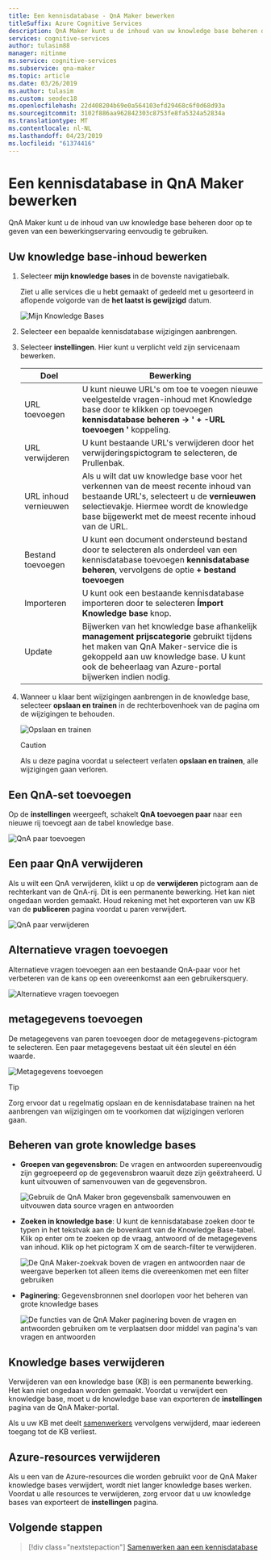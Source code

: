 ```yaml
---
title: Een kennisdatabase - QnA Maker bewerken
titleSuffix: Azure Cognitive Services
description: QnA Maker kunt u de inhoud van uw knowledge base beheren door op te geven van een bewerkingservaring eenvoudig te gebruiken.
services: cognitive-services
author: tulasim88
manager: nitinme
ms.service: cognitive-services
ms.subservice: qna-maker
ms.topic: article
ms.date: 03/26/2019
ms.author: tulasim
ms.custom: seodec18
ms.openlocfilehash: 22d408204b69e0a564103efd29468c6f0d68d93a
ms.sourcegitcommit: 3102f886aa962842303c8753fe8fa5324a52834a
ms.translationtype: MT
ms.contentlocale: nl-NL
ms.lasthandoff: 04/23/2019
ms.locfileid: "61374416"
---
```

# <a name="edit-a-knowledge-base-in-qna-maker"></a>Een kennisdatabase in QnA Maker bewerken

QnA Maker kunt u de inhoud van uw knowledge base beheren door op te geven van een bewerkingservaring eenvoudig te gebruiken.

<a name="add-datasource"></a>

## <a name="edit-your-knowledge-base-content"></a>Uw knowledge base-inhoud bewerken

1.  Selecteer **mijn knowledge bases** in de bovenste navigatiebalk. 

    Ziet u alle services die u hebt gemaakt of gedeeld met u gesorteerd in aflopende volgorde van de **het laatst is gewijzigd** datum.

    ![Mijn Knowledge Bases](../media/qnamaker-how-to-edit-kb/my-kbs.png)

1. Selecteer een bepaalde kennisdatabase wijzigingen aanbrengen.
 
1. Selecteer **instellingen**. Hier kunt u verplicht veld zijn servicenaam bewerken.
  
    |Doel|Bewerking|
    |--|--|
    |URL toevoegen|U kunt nieuwe URL's om toe te voegen nieuwe veelgestelde vragen-inhoud met Knowledge base door te klikken op toevoegen **kennisdatabase beheren -> ' + -URL toevoegen '** koppeling.|
    |URL verwijderen|U kunt bestaande URL's verwijderen door het verwijderingspictogram te selecteren, de Prullenbak.|
    |URL inhoud vernieuwen|Als u wilt dat uw knowledge base voor het verkennen van de meest recente inhoud van bestaande URL's, selecteert u de **vernieuwen** selectievakje. Hiermee wordt de knowledge base bijgewerkt met de meest recente inhoud van de URL.|
    |Bestand toevoegen|U kunt een document ondersteund bestand door te selecteren als onderdeel van een kennisdatabase toevoegen **kennisdatabase beheren**, vervolgens de optie **+ bestand toevoegen**|
    |Importeren|U kunt ook een bestaande kennisdatabase importeren door te selecteren **Ímport Knowledge base** knop. |
    |Update|Bijwerken van het knowledge base afhankelijk **management prijscategorie** gebruikt tijdens het maken van QnA Maker-service die is gekoppeld aan uw knowledge base. U kunt ook de beheerlaag van Azure-portal bijwerken indien nodig.

1. Wanneer u klaar bent wijzigingen aanbrengen in de knowledge base, selecteer **opslaan en trainen** in de rechterbovenhoek van de pagina om de wijzigingen te behouden.    

    ![Opslaan en trainen](../media/qnamaker-how-to-edit-kb/save-and-train.png)

    >[!CAUTION]
    >Als u deze pagina voordat u selecteert verlaten **opslaan en trainen**, alle wijzigingen gaan verloren.

## <a name="add-a-qna-pair"></a>Een QnA-set toevoegen

Op de **instellingen** weergeeft, schakelt **QnA toevoegen paar** naar een nieuwe rij toevoegt aan de tabel knowledge base.

![QnA paar toevoegen](../media/qnamaker-how-to-edit-kb/add-qnapair.png)

## <a name="delete-a-qna-pair"></a>Een paar QnA verwijderen

Als u wilt een QnA verwijderen, klikt u op de **verwijderen** pictogram aan de rechterkant van de QnA-rij. Dit is een permanente bewerking. Het kan niet ongedaan worden gemaakt. Houd rekening met het exporteren van uw KB van de **publiceren** pagina voordat u paren verwijdert. 

![QnA paar verwijderen](../media/qnamaker-how-to-edit-kb/delete-qnapair.png)

## <a name="add-alternate-questions"></a>Alternatieve vragen toevoegen

Alternatieve vragen toevoegen aan een bestaande QnA-paar voor het verbeteren van de kans op een overeenkomst aan een gebruikersquery.

![Alternatieve vragen toevoegen](../media/qnamaker-how-to-edit-kb/add-alternate-question.png)

## <a name="add-metadata"></a>metagegevens toevoegen


De metagegevens van paren toevoegen door de metagegevens-pictogram te selecteren. Een paar metagegevens bestaat uit één sleutel en één waarde.

![Metagegevens toevoegen](../media/qnamaker-how-to-edit-kb/add-metadata.png)

> [!TIP]
> Zorg ervoor dat u regelmatig opslaan en de kennisdatabase trainen na het aanbrengen van wijzigingen om te voorkomen dat wijzigingen verloren gaan.

## <a name="manage-large-knowledge-bases"></a>Beheren van grote knowledge bases

* **Groepen van gegevensbron**: De vragen en antwoorden supereenvoudig zijn gegroepeerd op de gegevensbron waaruit deze zijn geëxtraheerd. U kunt uitvouwen of samenvouwen van de gegevensbron.

    ![Gebruik de QnA Maker bron gegevensbalk samenvouwen en uitvouwen data source vragen en antwoorden](../media/qnamaker-how-to-edit-kb/data-source-grouping.png)

* **Zoeken in knowledge base**: U kunt de kennisdatabase zoeken door te typen in het tekstvak aan de bovenkant van de Knowledge Base-tabel. Klik op enter om te zoeken op de vraag, antwoord of de metagegevens van inhoud. Klik op het pictogram X om de search-filter te verwijderen.

    ![De QnA Maker-zoekvak boven de vragen en antwoorden naar de weergave beperken tot alleen items die overeenkomen met een filter gebruiken](../media/qnamaker-how-to-edit-kb/search-paginate-group.png)

* **Paginering**: Gegevensbronnen snel doorlopen voor het beheren van grote knowledge bases

    ![De functies van de QnA Maker paginering boven de vragen en antwoorden gebruiken om te verplaatsen door middel van pagina's van vragen en antwoorden](../media/qnamaker-how-to-edit-kb/pagination.png)

## <a name="delete-knowledge-bases"></a>Knowledge bases verwijderen

Verwijderen van een knowledge base (KB) is een permanente bewerking. Het kan niet ongedaan worden gemaakt. Voordat u verwijdert een knowledge base, moet u de knowledge base van exporteren de **instellingen** pagina van de QnA Maker-portal. 

Als u uw KB met deelt [samenwerkers](collaborate-knowledge-base.md) vervolgens verwijderd, maar iedereen toegang tot de KB verliest. 

## <a name="delete-azure-resources"></a>Azure-resources verwijderen 

Als u een van de Azure-resources die worden gebruikt voor de QnA Maker knowledge bases verwijdert, wordt niet langer knowledge bases werken. Voordat u alle resources te verwijderen, zorg ervoor dat u uw knowledge bases van exporteert de **instellingen** pagina. 

## <a name="next-steps"></a>Volgende stappen

> [!div class="nextstepaction"]
> [Samenwerken aan een kennisdatabase](./collaborate-knowledge-base.md)
